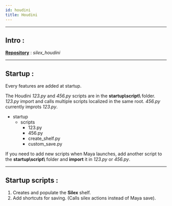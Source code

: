 ```yaml
---
id: houdini
title: Houdini
---
```


___

## Intro :

<u><b>Repository</b></u> : *silex_houdini*

___
## Startup :

Every features are added at startup. 

The Houdini *123.py* and *456.py* scripts are in the **startup\script\\** folder. *123.py* import and calls multiple scripts localized in the same root. *456.py* currently improts *123.py*.

- startup
    - scripts
        - 123.py 
        - 456.py 
        - create_shelf.py 
        - custom_save.py

If you need to add new scripts when Maya launches, add another script to the **startup\script\\** folder and **import** it in *123.py* or *456.py*.

___
## Startup scripts :

1. Creates and populate the **Silex** shelf.
2. Add shortcuts for saving. (Calls silex actions instead of Maya save).



